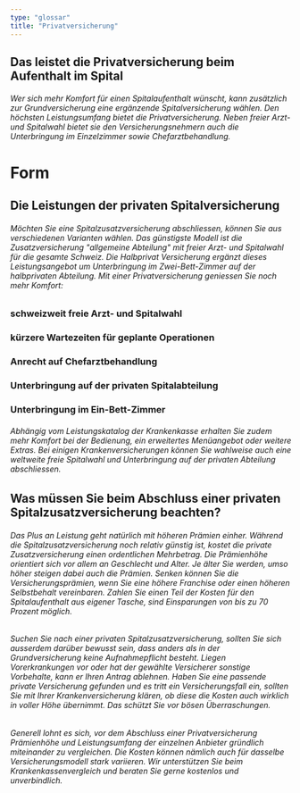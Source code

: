 ```yaml
---
type: "glossar"
title: "Privatversicherung"
---
```


## Das leistet die Privatversicherung beim Aufenthalt im Spital

###### Wer sich mehr Komfort für einen Spitalaufenthalt wünscht, kann zusätzlich zur Grundversicherung eine ergänzende Spitalversicherung wählen. Den höchsten Leistungsumfang bietet die Privatversicherung. Neben freier Arzt- und Spitalwahl bietet sie den Versicherungsnehmern auch die Unterbringung im Einzelzimmer sowie Chefarztbehandlung.

# Form

## Die Leistungen der privaten Spitalversicherung

###### Möchten Sie eine Spitalzusatzversicherung abschliessen, können Sie aus verschiedenen Varianten wählen. Das günstigste Modell ist die Zusatzversicherung "allgemeine Abteilung" mit freier Arzt- und Spitalwahl für die gesamte Schweiz. Die Halbprivat Versicherung ergänzt dieses Leistungsangebot um Unterbringung im Zwei-Bett-Zimmer auf der halbprivaten Abteilung. Mit einer Privatversicherung geniessen Sie noch mehr Komfort:

### schweizweit freie Arzt- und Spitalwahl

### kürzere Wartezeiten für geplante Operationen

### Anrecht auf Chefarztbehandlung

### Unterbringung auf der privaten Spitalabteilung

### Unterbringung im Ein-Bett-Zimmer

###### Abhängig vom Leistungskatalog der Krankenkasse erhalten Sie zudem mehr Komfort bei der Bedienung, ein erweitertes Menüangebot oder weitere Extras. Bei einigen Krankenversicherungen können Sie wahlweise auch eine weltweite freie Spitalwahl und Unterbringung auf der privaten Abteilung abschliessen.

## Was müssen Sie beim Abschluss einer privaten Spitalzusatzversicherung beachten?

###### Das Plus an Leistung geht natürlich mit höheren Prämien einher. Während die Spitalzusatzversicherung noch relativ günstig ist, kostet die private Zusatzversicherung einen ordentlichen Mehrbetrag. Die Prämienhöhe orientiert sich vor allem an Geschlecht und Alter. Je älter Sie werden, umso höher steigen dabei auch die Prämien. Senken können Sie die Versicherungsprämien, wenn Sie eine höhere Franchise oder einen höheren Selbstbehalt vereinbaren. Zahlen Sie einen Teil der Kosten für den Spitalaufenthalt aus eigener Tasche, sind Einsparungen von bis zu 70 Prozent möglich.

###### Suchen Sie nach einer privaten Spitalzusatzversicherung, sollten Sie sich ausserdem darüber bewusst sein, dass anders als in der Grundversicherung keine Aufnahmepflicht besteht. Liegen Vorerkrankungen vor oder hat der gewählte Versicherer sonstige Vorbehalte, kann er Ihren Antrag ablehnen. Haben Sie eine passende private Versicherung gefunden und es tritt ein Versicherungsfall ein, sollten Sie mit Ihrer Krankenversicherung klären, ob diese die Kosten auch wirklich in voller Höhe übernimmt. Das schützt Sie vor bösen Überraschungen.

###### Generell lohnt es sich, vor dem Abschluss einer Privatversicherung Prämienhöhe und Leistungsumfang der einzelnen Anbieter gründlich miteinander zu vergleichen. Die Kosten können nämlich auch für dasselbe Versicherungsmodell stark variieren. Wir unterstützen Sie beim Krankenkassenvergleich und beraten Sie gerne kostenlos und unverbindlich.
